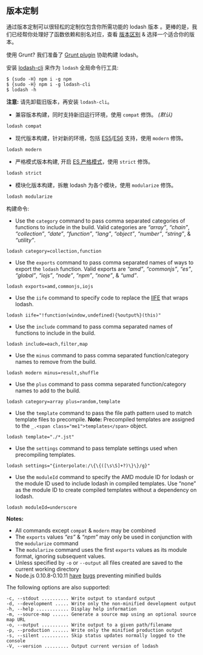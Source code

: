 ## 版本定制

通过版本定制可以很轻松的定制仅包含你所需功能的 lodash 版本 。更棒的是，我们已经帮你处理好了函数依赖和别名对应，查看 [版本区别](https://github.com/lodash/lodash/wiki/build-differences) & 选择一个适合你的版本。

使用 Grunt? 我们准备了 [Grunt plugin](https://npmjs.org/package/grunt-lodash) 协助构建 lodash。

安装 [lodash-cli](https://npmjs.org/package/lodash-cli) 来作为 `lodash` 全局命令行工具:

```
$ {sudo -H} npm i -g npm
$ {sudo -H} npm i -g lodash-cli
$ lodash -h
```

**注意:** 请先卸载旧版本，再安装 `lodash-cli`。

*   兼容版本构建，同时支持新旧运行环境，使用 `compat` 修饰。 _(默认)_

```
lodash compat
```

*   现代版本构建，针对新的环境，包括 [ES5](https://es5.github.io/)/[ES6](ttps://people.mozilla.org/~jorendorff/es6-draft.html) 支持，使用 `modern` 修饰。

```
lodash modern
```

*   严格模式版本构建, 开启 [ES 严格模式](https://es5.github.io/#C)，使用 `strict` 修饰。

```
lodash strict
```

*   模块化版本构建，拆散 lodash 为各个模块，使用 `modularize` 修饰。

```
lodash modularize
```

构建命令:

*   Use the `category` command to pass comma separated categories of functions to include in the build. Valid categories are _“array”_, _“chain”_, _“collection”_, _“date”_, _“function”_, _“lang”_, _“object”_, _“number”_, _“string”_, & _“utility”_.

```
lodash category=collection,function
```

*   Use the `exports` command to pass comma separated names of ways to export the `lodash` function. Valid exports are _“amd”_, _“commonjs”_, _“es”_, _“global”_, _“iojs”_, _“node”_, _“npm”_, _“none”_, & _“umd”_.

```
lodash exports=amd,commonjs,iojs
```

*   Use the `iife` command to specify code to replace the [IIFE](http://benalman.com/news/2010/11/immediately-invoked-function-expression/) that wraps lodash.

```
lodash iife="!function(window,undefined){%output%}(this)"
```

*   Use the `include` command to pass comma separated names of functions to include in the build.

```
lodash include=each,filter,map
```

*   Use the `minus` command to pass comma separated function/category names to remove from the build.

```
lodash modern minus=result,shuffle
```

*   Use the `plus` command to pass comma separated function/category names to add to the build.

```
lodash category=array plus=random,template
```

*   Use the `template` command to pass the file path pattern used to match template files to precompile. **Note:** Precompiled templates are assigned to the `_.<span class="me1">templates</span>` object.

```
lodash template="./*.jst"
```

*   Use the `settings` command to pass template settings used when precompiling templates.

```
lodash settings="{interpolate:/\{\{([\s\S]+?)\}\}/g}"
```

*   Use the `moduleId` command to specify the AMD module ID for lodash or the module ID used to include lodash in compiled templates. Use “none” as the module ID to create compiled templates without a dependency on lodash.

```
lodash moduleId=underscore
```

**Notes:**

*   All commands except `compat` & `modern` may be combined
*   The `exports` values _“es”_ & _“npm”_ may only be used in conjunction with the `modularize` command
*   The `modularize` command uses the first `exports` values as its module format, ignoring subsequent values.
*   Unless specified by `-o` or `--output` all files created are saved to the current working directory
*   Node.js 0.10.8-0.10.11 [have](https://github.com/joyent/node/issues/5622) [bugs](https://github.com/joyent/node/issues/5688) preventing minified builds

The following options are also supported:

```
-c, --stdout .......... Write output to standard output
-d, --development ..... Write only the non-minified development output
-h, --help ............ Display help information
-m, --source-map ...... Generate a source map using an optional source map URL
-o, --output .......... Write output to a given path/filename
-p, --production ...... Write only the minified production output
-s, --silent .......... Skip status updates normally logged to the console
-V, --version ......... Output current version of lodash
```
